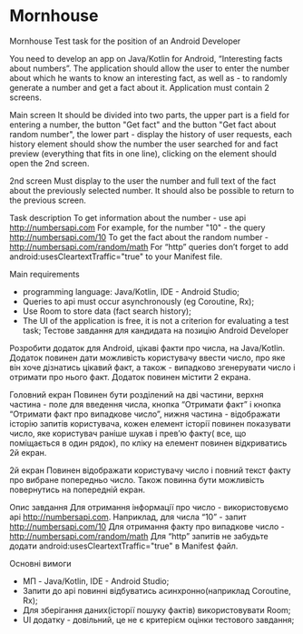 # Mornhouse

Mornhouse
Test task for the position of an Android Developer

You need to develop an app on Java/Kotlin for Android, “Interesting facts about numbers”. The application should allow the user to enter the number about which he wants to know an interesting fact, as well as - to randomly generate a number and get a fact about it. Application must contain 2 screens.

Main screen
It should be divided into two parts, the upper part is a field for entering a number, the button "Get fact" and the button "Get fact about random number", the lower part - display the history of user requests, each history element should show the number the user searched for and fact preview (everything that fits in one line), clicking on the element should open the 2nd screen.

2nd screen
Must display to the user the number and full text of the fact about the previously selected number. It should also be possible to return to the previous screen.

Task description
To get information about the number - use api http://numbersapi.com
For example, for the number "10" - the query http://numbersapi.com/10
To get the fact about the random number - http://numbersapi.com/random/math
For “http” queries don’t forget to add android:usesCleartextTraffic="true" to your Manifest file.

Main requirements
-	programming language: Java/Kotlin, IDE - Android Studio;
-	Queries to api must occur asynchronously (eg Coroutine, Rx);
-	Use Room to store data (fact search history);
-	The UI of the application is free, it is not a criterion for evaluating a test task;
Тестове завдання для кандидата на позицію Android Developer
 
Розробити додаток для Android, цікаві факти про числа, на Java/Kotlin. Додаток повинен дати можливість користувачу ввести число, про яке він хоче дізнатись цікавий факт, а також - випадково згенерувати число і отримати про нього факт. Додаток повинен містити 2 екрана.

Головний екран
Повинен бути розділений на дві частини, верхня частина - поле для введення числа, кнопка “Отримати факт” і кнопка “Отримати факт про випадкове число”, нижня частина - відображати історію запитів користувача, кожен елемент історії повинен показувати число, яке користувач раніше шукав і прев’ю факту( все, що поміщається в один рядок), по кліку на елемент повинен відкриватись 2й екран.

2й екран
Повинен відображати користувачу число і повний текст факту про вибране попередньо число. Також повинна бути можливість повернутись на попередній екран.

Опис завдання
Для отримання інформації про число - використовуємо api http://numbersapi.com. Наприклад, для числа “10” - запит http://numbersapi.com/10
Для отримання факту про випадкове число - http://numbersapi.com/random/math
Для “http” запитів не забудьте додати android:usesCleartextTraffic="true" в Manifest файл.

Основні вимоги
-	МП - Java/Kotlin, IDE - Android Studio;
-	Запити до api повинні відбуватись асинхронно(наприклад Coroutine, Rx);
-	Для зберігання даних(історії пошуку фактів) використовувати Room;
-	UI додатку - довільний, це не є критерієм оцінки тестового завдання;
